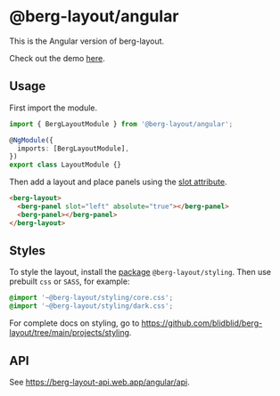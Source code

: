 # @berg-layout/angular

This is the Angular version of berg-layout.

Check out the demo [here](https://berg-layout.web.app/angular).

## Usage

First import the module.

```typescript
import { BergLayoutModule } from '@berg-layout/angular';

@NgModule({
  imports: [BergLayoutModule],
})
export class LayoutModule {}
```

Then add a layout and place panels using the [slot attribute](https://developer.mozilla.org/en-US/docs/Web/HTML/Element/slot).

```html
<berg-layout>
  <berg-panel slot="left" absolute="true"></berg-panel>
  <berg-panel></berg-panel>
</berg-layout>
```

## Styles

To style the layout, install the [package](https://www.npmjs.com/package/@berg-layout/styling) `@berg-layout/styling`. Then use prebuilt `css` or `SASS`, for example:

```css
@import '~@berg-layout/styling/core.css';
@import '~@berg-layout/styling/dark.css';
```

For complete docs on styling, go to https://github.com/blidblid/berg-layout/tree/main/projects/styling.

## API

See https://berg-layout-api.web.app/angular/api.
